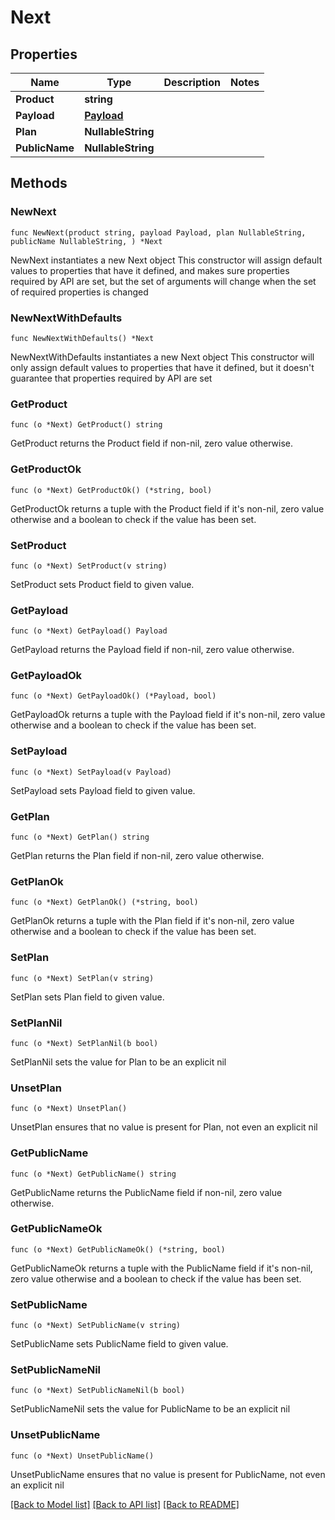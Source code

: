 # Next

## Properties

Name | Type | Description | Notes
------------ | ------------- | ------------- | -------------
**Product** | **string** |  | 
**Payload** | [**Payload**](Payload.md) |  | 
**Plan** | **NullableString** |  | 
**PublicName** | **NullableString** |  | 

## Methods

### NewNext

`func NewNext(product string, payload Payload, plan NullableString, publicName NullableString, ) *Next`

NewNext instantiates a new Next object
This constructor will assign default values to properties that have it defined,
and makes sure properties required by API are set, but the set of arguments
will change when the set of required properties is changed

### NewNextWithDefaults

`func NewNextWithDefaults() *Next`

NewNextWithDefaults instantiates a new Next object
This constructor will only assign default values to properties that have it defined,
but it doesn't guarantee that properties required by API are set

### GetProduct

`func (o *Next) GetProduct() string`

GetProduct returns the Product field if non-nil, zero value otherwise.

### GetProductOk

`func (o *Next) GetProductOk() (*string, bool)`

GetProductOk returns a tuple with the Product field if it's non-nil, zero value otherwise
and a boolean to check if the value has been set.

### SetProduct

`func (o *Next) SetProduct(v string)`

SetProduct sets Product field to given value.


### GetPayload

`func (o *Next) GetPayload() Payload`

GetPayload returns the Payload field if non-nil, zero value otherwise.

### GetPayloadOk

`func (o *Next) GetPayloadOk() (*Payload, bool)`

GetPayloadOk returns a tuple with the Payload field if it's non-nil, zero value otherwise
and a boolean to check if the value has been set.

### SetPayload

`func (o *Next) SetPayload(v Payload)`

SetPayload sets Payload field to given value.


### GetPlan

`func (o *Next) GetPlan() string`

GetPlan returns the Plan field if non-nil, zero value otherwise.

### GetPlanOk

`func (o *Next) GetPlanOk() (*string, bool)`

GetPlanOk returns a tuple with the Plan field if it's non-nil, zero value otherwise
and a boolean to check if the value has been set.

### SetPlan

`func (o *Next) SetPlan(v string)`

SetPlan sets Plan field to given value.


### SetPlanNil

`func (o *Next) SetPlanNil(b bool)`

 SetPlanNil sets the value for Plan to be an explicit nil

### UnsetPlan
`func (o *Next) UnsetPlan()`

UnsetPlan ensures that no value is present for Plan, not even an explicit nil
### GetPublicName

`func (o *Next) GetPublicName() string`

GetPublicName returns the PublicName field if non-nil, zero value otherwise.

### GetPublicNameOk

`func (o *Next) GetPublicNameOk() (*string, bool)`

GetPublicNameOk returns a tuple with the PublicName field if it's non-nil, zero value otherwise
and a boolean to check if the value has been set.

### SetPublicName

`func (o *Next) SetPublicName(v string)`

SetPublicName sets PublicName field to given value.


### SetPublicNameNil

`func (o *Next) SetPublicNameNil(b bool)`

 SetPublicNameNil sets the value for PublicName to be an explicit nil

### UnsetPublicName
`func (o *Next) UnsetPublicName()`

UnsetPublicName ensures that no value is present for PublicName, not even an explicit nil

[[Back to Model list]](../README.md#documentation-for-models) [[Back to API list]](../README.md#documentation-for-api-endpoints) [[Back to README]](../README.md)


